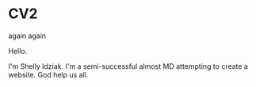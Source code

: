 # CV2
again again

Hello.

I'm Shelly Idziak. I'm a semi-successful almost MD attempting to create a website. God help us all.
